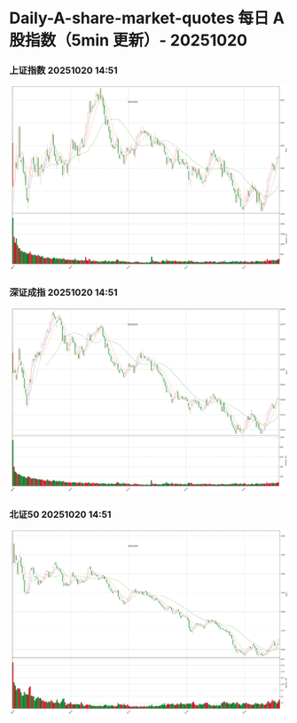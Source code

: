 
# Daily-A-share-market-quotes 每日 A 股指数（5min 更新）- 20251020

### 上证指数 20251020 14:51
![](./fig/2025/10/20251020-sh000001.png)

### 深证成指 20251020 14:51
![](./fig/2025/10/20251020-sz399001.png)

### 北证50 20251020 14:51
![](./fig/2025/10/20251020-bj899050.png)
